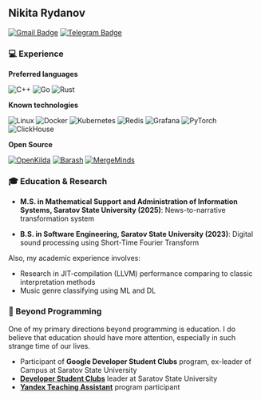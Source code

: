## Nikita Rydanov
[![Gmail Badge](https://img.shields.io/badge/-nrydanov-c14438?style=flat&logo=Gmail&logoColor=white&link=find.art.in.living@gmail.com)](mailto:find.art.in.living@gmail.com)
[![Telegram Badge](https://img.shields.io/badge/-nrydanov-0088cc?style=flat&logo=telegram&logoColor=white&link=https://t.me/nrydanov)](https://t.me/nrydanov)

### 💻 Experience

**Preferred languages**

![C++](https://img.shields.io/badge/c++-%2300599C.svg?style=for-the-badge&logo=c%2B%2B&logoColor=white)
![Go](https://img.shields.io/badge/go-%2300ADD8.svg?style=for-the-badge&logo=go&logoColor=white)
![Rust](https://img.shields.io/badge/rust-%23000000.svg?style=for-the-badge&logo=rust&logoColor=white)

**Known technologies**

![Linux](https://img.shields.io/badge/Linux-FCC624?style=flat&logo=linux&logoColor=black)
![Docker](https://img.shields.io/badge/Docker-2496ED?style=flat&logo=docker&logoColor=white)
![Kubernetes](https://img.shields.io/badge/Kubernetes-326CE5?style=flat&logo=kubernetes&logoColor=white)
![Redis](https://img.shields.io/badge/Redis-DC382D?style=flat&logo=redis&logoColor=white)
![Grafana](https://img.shields.io/badge/Grafana-F46800?style=flat&logo=grafana&logoColor=white)
![PyTorch](https://img.shields.io/badge/PyTorch-EE4C2C?style=flat&logo=pytorch&logoColor=white)
![ClickHouse](https://img.shields.io/badge/ClickHouse-FF6600?style=flat&logo=clickhouse&logoColor=white)

**Open Source**

[![OpenKilda](https://img.shields.io/badge/OpenKilda-Contributor-blue)](https://github.com/telstra/open-kilda/pulls?q=is%3Apr+author%3Anrydanov+is%3Aclosed)
[![Barash](https://img.shields.io/badge/Barash-Maintainer-blue)](https://github.com/kiltia/barash)
[![MergeMinds](https://img.shields.io/badge/MergeMinds-Maintainer-blue)](https://github.com/MergeMinds/mm-backend-go)


### 🎓 Education & Research

- **M.S. in Mathematical Support and Administration of Information Systems, Saratov State University (2025)**: News-to-narrative transformation system

- **B.S. in Software Engineering, Saratov State University (2023)**: Digital sound processing using Short-Time Fourier Transform


Also, my academic experience involves:
- Research in JIT-compilation (LLVM) performance comparing to classic interpretation methods
- Music genre classifying using ML and DL

### 🌱 Beyond Programming

One of my primary directions beyond programming is education. I do believe that education should have more attention, especially in such strange time of our lives.

- Participant of **Google Developer Student Clubs** program, ex-leader of Campus at Saratov State University
- [**Developer Student Clubs**](https://dsc.alivetech.org) leader at Saratov State University
- [**Yandex Teaching Assistant**](https://education.yandex.ru/teaching-assistants) program participant




